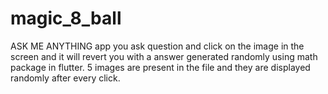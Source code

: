 # magic_8_ball

ASK ME ANYTHING app
you ask question and click on the image in the screen and it will revert you with a answer generated randomly using math package in flutter.
5 images are present in the file and they are displayed randomly after every click.
